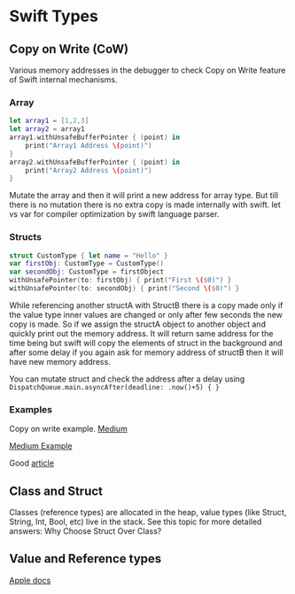 
# Swift Types



## Copy on Write (CoW)

Various memory addresses in the debugger to check Copy on Write feature of Swift internal mechanisms.
### Array
```swift
let array1 = [1,2,3]
let array2 = array1
array1.withUnsafeBufferPointer { (point) in
    print("Array1 Address \(point)")
}
array2.withUnsafeBufferPointer { (point) in
    print("Array2 Address \(point)")
}
```
Mutate the array and then it will print a new address for array type. But till there is no mutation there is no extra copy is made internally with swift.
let vs var for compiler optimization by swift language parser.

### Structs

```swift
struct CustomType { let name = "Hello" }
var firstObj: CustomType = CustomType()
var secondObj: CustomType = firstObject
withUnsafePointer(to: firstObj) { print("First \($0)") }
withUnsafePointer(to: secondObj) { print("Second \($0)") }
```
While referencing another structA with StructB there is a copy made only if the value type inner values are changed or only after few seconds the new copy is made. So if we assign the structA object to another object and quickly print out the memory address. It will return same address for the time being but swift will copy the elements of struct in the background and after some delay if you again ask for memory address of structB then it will have new memory address.

You can mutate struct  and check the address after a delay using `DispatchQueue.main.asyncAfter(deadline: .now()+5) { }`



### Examples
Copy on write example.
[Medium](https://medium.com/ne-digital/copy-on-write-in-swift-96357bd6c830)

[Medium Example](https://betterprogramming.pub/understand-copy-on-write-in-swift-5-52a4716165a3)

Good [article](https://medium.com/@lucianoalmeida1/understanding-swift-copy-on-write-mechanisms-52ac31d68f2f) 




## Class and Struct

Classes (reference types) are allocated in the heap, value types (like Struct, String, Int, Bool, etc) live in the stack. See this topic for more detailed answers: Why Choose Struct Over Class?


## Value and Reference types

[Apple docs](https://developer.apple.com/swift/blog/?id=10)
